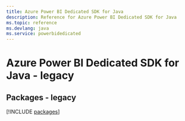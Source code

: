 ```yaml
---
title: Azure Power BI Dedicated SDK for Java
description: Reference for Azure Power BI Dedicated SDK for Java
ms.topic: reference
ms.devlang: java
ms.service: powerbidedicated
---
```

# Azure Power BI Dedicated SDK for Java - legacy
## Packages - legacy
[!INCLUDE [packages](power-bi-dedicated-index.md)]

